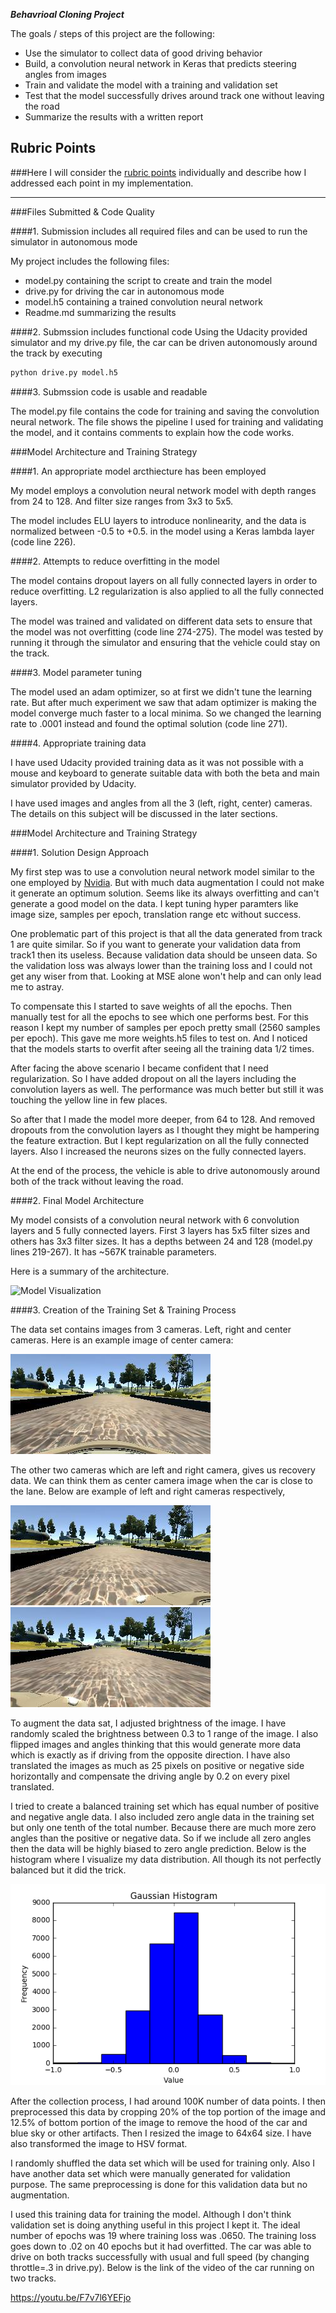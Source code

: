 ***Behavrioal Cloning Project***

The goals / steps of this project are the following:
* Use the simulator to collect data of good driving behavior
* Build, a convolution neural network in Keras that predicts steering angles from images
* Train and validate the model with a training and validation set
* Test that the model successfully drives around track one without leaving the road
* Summarize the results with a written report


[//]: # (Image References)

[image1]: ./images/ModelArchitecture.PNG "Model Visualization"
[image2]: ./images/center.jpg "Center camera image"
[image3]: ./images/left.jpg "Left camera image"
[image4]: ./images/right.jpg "Right camera image"
[image5]: ./images/distribution.PNG "Data distribution"

## Rubric Points
###Here I will consider the [rubric points](https://review.udacity.com/#!/rubrics/432/view) individually and describe how I addressed each point in my implementation.  

---
###Files Submitted & Code Quality

####1. Submission includes all required files and can be used to run the simulator in autonomous mode

My project includes the following files:
* model.py containing the script to create and train the model
* drive.py for driving the car in autonomous mode
* model.h5 containing a trained convolution neural network
* Readme.md summarizing the results

####2. Submssion includes functional code
Using the Udacity provided simulator and my drive.py file, the car can be driven autonomously around the track by executing
```sh
python drive.py model.h5
```

####3. Submssion code is usable and readable

The model.py file contains the code for training and saving the convolution neural network. The file shows the pipeline I used for training and validating the model, and it contains comments to explain how the code works.

###Model Architecture and Training Strategy

####1. An appropriate model arcthiecture has been employed

My model employs a convolution neural network model with depth ranges from 24 to 128. And filter size ranges from 3x3 to 5x5.

The model includes ELU layers to introduce nonlinearity, and the data is normalized between -0.5 to +0.5. in the model using a Keras lambda layer (code line 226).

####2. Attempts to reduce overfitting in the model

The model contains dropout layers on all fully connected layers in order to reduce overfitting. L2 regularization is also applied to all the fully connected layers.  

The model was trained and validated on different data sets to ensure that the model was not overfitting (code line 274-275). The model was tested by running it through the simulator and ensuring that the vehicle could stay on the track.

####3. Model parameter tuning

The model used an adam optimizer, so at first we didn't tune the learning rate. But after much experiment we saw that adam optimizer is making the model converge much faster to a local minima. So we changed the learning rate to .0001 instead and found the optimal solution (code line 271).

####4. Appropriate training data

I have used Udacity provided training data as it was not possible with a mouse and keyboard to generate suitable data with both the beta and main simulator provided by Udacity.

I have used images and angles from all the 3 (left, right, center) cameras. The details on this subject will be discussed in the later sections.

###Model Architecture and Training Strategy

####1. Solution Design Approach

My first step was to use a convolution neural network model similar to the one employed by [Nvidia](http://images.nvidia.com/content/tegra/automotive/images/2016/solutions/pdf/end-to-end-dl-using-px.pdf). But with much data augmentation I could not make it generate an optimum solution. Seems like its always overfitting and can't generate a good model on the data. I kept tuning hyper paramters like image size, samples per epoch, translation range etc without success.

One problematic part of this project is that all the data generated from track 1 are quite similar. So if you want to generate your validation data from track1 then its useless. Because validation data should be unseen data. So the validation loss was always lower than the training loss and I could not get any wiser from that. Looking at MSE alone won't help and can only lead me to astray.

To compensate this I started to save weights of all the epochs. Then manually test for all the epochs to see which one performs best. For this reason I kept my number of samples per epoch pretty small (2560 samples per epoch). This gave me more weights.h5 files to test on. And I noticed that the models starts to overfit after seeing all the training data 1/2 times.  

After facing the above scenario I became confident that I need regularization. So I have added dropout on all the layers including the convolution layers as well. The performance was much better but still it was touching the yellow line in few places.

So after that I made the model more deeper, from 64 to 128. And removed dropouts from the convolution layers as I thought they might be hampering the feature extraction. But I kept regularization on all the fully connected layers. Also I increased the neurons sizes on the fully connected layers.

At the end of the process, the vehicle is able to drive autonomously around both of the track without leaving the road.

####2. Final Model Architecture

My model consists of a convolution neural network with 6 convolution layers and 5 fully connected layers. First 3 layers has 5x5 filter sizes and others has 3x3 filter sizes. It has a depths between 24 and 128 (model.py lines 219-267). It has ~567K trainable parameters.

Here is a summary of the architecture.

![][image1]

####3. Creation of the Training Set & Training Process

The data set contains images from 3 cameras. Left, right and center cameras. Here is an example image of center camera:

![alt text][image2]

The other two cameras which are left and right camera, gives us recovery data. We can think them as center camera image when the car is close to the lane. Below are example of left and right cameras respectively,

![alt text][image3]
![alt text][image4]

To augment the data sat, I adjusted brightness of the image. I have randomly scaled the brightness between 0.3 to 1 range of the image.  I also flipped images and angles thinking that this would generate more data which is exactly as if driving from the opposite direction. I have also translated the images as much as 25 pixels on positive or negative side horizontally and compensate the driving angle by 0.2 on every pixel translated.

I tried to create a balanced training set which has equal number of positive and negative angle data. I also included zero angle data in the training set but only one tenth of the total number. Because there are much more zero angles than the positive or negative data. So if we include all zero angles then the data will be highly biased to zero angle prediction. Below is the histogram where I visualize my data distribution. All though its not perfectly balanced but it did the trick.

![alt text][image5]

After the collection process, I had around 100K number of data points. I then preprocessed this data by cropping 20% of the top portion of the image and 12.5% of bottom portion of the image to remove the hood of the car and blue sky or other artifacts. Then I resized the image to 64x64 size. I have also transformed the image to HSV format.

I randomly shuffled the data set which will be used for training only. Also I have another data set which were manually generated for validation purpose. The same preprocessing is done for this validation data but no augmentation.

I used this training data for training the model. Although I don't think validation set is doing anything useful in this project I kept it. The ideal number of epochs was 19 where training loss was .0650. The training loss goes down to .02 on 40 epochs but it had overfitted. The car was able to drive on both tracks successfully with usual and full speed (by changing throttle=.3 in drive.py). Below is the link of the video of the car running on two tracks.

https://youtu.be/F7v7l6YEFjo
